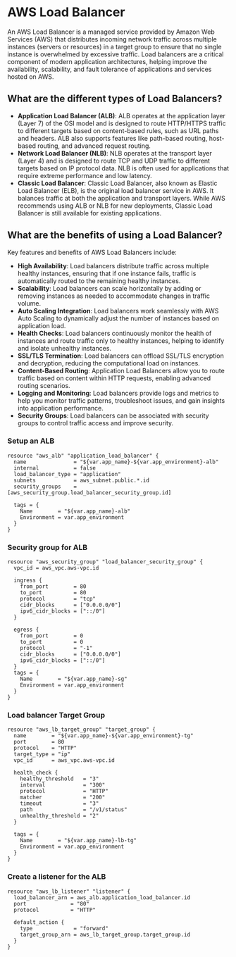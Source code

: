 # AWS Load Balancer
An AWS Load Balancer is a managed service provided by Amazon Web Services (AWS) that distributes incoming network traffic across multiple instances (servers or resources) in a target group to ensure that no single instance is overwhelmed by excessive traffic. Load balancers are a critical component of modern application architectures, helping improve the availability, scalability, and fault tolerance of applications and services hosted on AWS.

## What are the different types of Load Balancers?
- **Application Load Balancer (ALB)**: ALB operates at the application layer (Layer 7) of the OSI model and is designed to route HTTP/HTTPS traffic to different targets based on content-based rules, such as URL paths and headers. ALB also supports features like path-based routing, host-based routing, and advanced request routing.
- **Network Load Balancer (NLB)**: NLB operates at the transport layer (Layer 4) and is designed to route TCP and UDP traffic to different targets based on IP protocol data. NLB is often used for applications that require extreme performance and low latency.
- **Classic Load Balancer**: Classic Load Balancer, also known as Elastic Load Balancer (ELB), is the original load balancer service in AWS. It balances traffic at both the application and transport layers. While AWS recommends using ALB or NLB for new deployments, Classic Load Balancer is still available for existing applications.

## What are the benefits of using a Load Balancer?
Key features and benefits of AWS Load Balancers include:

- **High Availability**: Load balancers distribute traffic across multiple healthy instances, ensuring that if one instance fails, traffic is automatically routed to the remaining healthy instances.
- **Scalability**: Load balancers can scale horizontally by adding or removing instances as needed to accommodate changes in traffic volume.
- **Auto Scaling Integration**: Load balancers work seamlessly with AWS Auto Scaling to dynamically adjust the number of instances based on application load.
- **Health Checks**: Load balancers continuously monitor the health of instances and route traffic only to healthy instances, helping to identify and isolate unhealthy instances.
- **SSL/TLS Termination**: Load balancers can offload SSL/TLS encryption and decryption, reducing the computational load on instances.
- **Content-Based Routing**: Application Load Balancers allow you to route traffic based on content within HTTP requests, enabling advanced routing scenarios.
- **Logging and Monitoring**: Load balancers provide logs and metrics to help you monitor traffic patterns, troubleshoot issues, and gain insights into application performance.
- **Security Groups**: Load balancers can be associated with security groups to control traffic access and improve security.


### Setup an ALB
```
resource "aws_alb" "application_load_balancer" {
  name               = "${var.app_name}-${var.app_environment}-alb"
  internal           = false
  load_balancer_type = "application"
  subnets            = aws_subnet.public.*.id
  security_groups    = [aws_security_group.load_balancer_security_group.id]

  tags = {
    Name        = "${var.app_name}-alb"
    Environment = var.app_environment
  }
}
```

### Security group for ALB
```
resource "aws_security_group" "load_balancer_security_group" {
  vpc_id = aws_vpc.aws-vpc.id

  ingress {
    from_port        = 80
    to_port          = 80
    protocol         = "tcp"
    cidr_blocks      = ["0.0.0.0/0"]
    ipv6_cidr_blocks = ["::/0"]
  }

  egress {
    from_port        = 0
    to_port          = 0
    protocol         = "-1"
    cidr_blocks      = ["0.0.0.0/0"]
    ipv6_cidr_blocks = ["::/0"]
  }
  tags = {
    Name        = "${var.app_name}-sg"
    Environment = var.app_environment
  }
}
```
### Load balancer Target Group
```
resource "aws_lb_target_group" "target_group" {
  name        = "${var.app_name}-${var.app_environment}-tg"
  port        = 80
  protocol    = "HTTP"
  target_type = "ip"
  vpc_id      = aws_vpc.aws-vpc.id

  health_check {
    healthy_threshold   = "3"
    interval            = "300"
    protocol            = "HTTP"
    matcher             = "200"
    timeout             = "3"
    path                = "/v1/status"
    unhealthy_threshold = "2"
  }

  tags = {
    Name        = "${var.app_name}-lb-tg"
    Environment = var.app_environment
  }
}
```

### Create a listener for the ALB
```
resource "aws_lb_listener" "listener" {
  load_balancer_arn = aws_alb.application_load_balancer.id
  port              = "80"
  protocol          = "HTTP"

  default_action {
    type             = "forward"
    target_group_arn = aws_lb_target_group.target_group.id
  }
}
```

